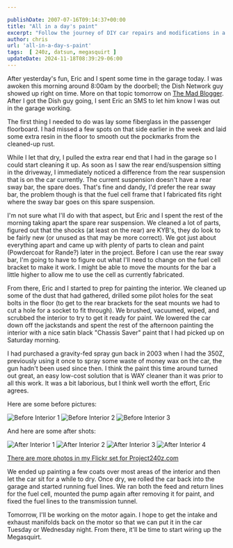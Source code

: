 ```yaml
---

publishDate: 2007-07-16T09:14:37+00:00
title: "All in a day's paint"
excerpt: "Follow the journey of DIY car repairs and modifications in a garage. Witness the transformation of an old vehicle into something new and learn along."
author: chris
url: 'all-in-a-day-s-paint'
tags:  [ 240z, datsun, megasquirt ] 
updateDate: 2024-11-18T08:39:29-06:00
---
```


After yesterday's fun, Eric and I spent some time in the garage today. I was awoken this morning around 8:00am by the doorbell; the Dish Network guy showed up right on time. More on that topic tomorrow on [The Mad Blogger](https://themadblogger.com/). After I got the Dish guy going, I sent Eric an SMS to let him know I was out in the garage working.

The first thing I needed to do was lay some fiberglass in the passenger floorboard. I had missed a few spots on that side earlier in the week and laid some extra resin in the floor to smooth out the pockmarks from the cleaned-up rust.

While I let that dry, I pulled the extra rear end that I had in the garage so I could start cleaning it up. As soon as I saw the rear end/suspension sitting in the driveway, I immediately noticed a difference from the rear suspension that is on the car currently. The current suspension doesn't have a rear sway bar, the spare does. That's fine and dandy, I'd prefer the rear sway bar, the problem though is that the fuel cell frame that I fabricated fits right where the sway bar goes on this spare suspension.

I'm not sure what I'll do with that aspect, but Eric and I spent the rest of the morning taking apart the spare rear suspension. We cleaned a lot of parts, figured out that the shocks (at least on the rear) are KYB's, they do look to be fairly new (or unused as that may be more correct). We got just about everything apart and came up with plenty of parts to clean and paint (Powdercoat for Rande?) later in the project. Before I can use the rear sway bar, I'm going to have to figure out what I'll need to change on the fuel cell bracket to make it work. I might be able to move the mounts for the bar a little higher to allow me to use the cell as currently fabricated.

From there, Eric and I started to prep for painting the interior. We cleaned up some of the dust that had gathered, drilled some pilot holes for the seat bolts in the floor (to get to the rear brackets for the seat mounts we had to cut a hole for a socket to fit through). We brushed, vacuumed, wiped, and scrubbed the interior to try to get it ready for paint. We lowered the car down off the jackstands and spent the rest of the afternoon painting the interior with a nice satin black "Chassis Saver" paint that I had picked up on Saturday morning.

I had purchased a gravity-fed spray gun back in 2003 when I had the 350Z, previously using it once to spray some waste of money wax on the car, the gun hadn't been used since then. I think the paint this time around turned out great, an easy low-cost solution that is WAY cleaner than it was prior to all this work. It was a bit laborious, but I think well worth the effort, Eric agrees.

Here are some before pictures:

![Before Interior 1](https://farm1.static.flickr.com/188/409594222_9c3c5b701f_m.jpg)
![Before Interior 2](https://farm1.static.flickr.com/217/498988300_ad19a541c5_m.jpg)
![Before Interior 3](https://farm2.static.flickr.com/1191/782279103_f6dc23edc9_m.jpg)

And here are some after shots:

![After Interior 1](https://farm2.static.flickr.com/1189/824938492_9f563166b1_m.jpg)
![After Interior 2](https://farm2.static.flickr.com/1260/824668014_2b20a5cdcd_m.jpg)
![After Interior 3](https://farm2.static.flickr.com/1329/824056123_dcc0ec1cf2_m.jpg)
![After Interior 4](https://farm2.static.flickr.com/1436/824677014_903f6fd289_m.jpg)

[There are more photos in my Flickr set for Project240z.com](https://www.flickr.com/photos/chammond/sets/72157594465585463/)

We ended up painting a few coats over most areas of the interior and then let the car sit for a while to dry. Once dry, we rolled the car back into the garage and started running fuel lines. We ran both the feed and return lines for the fuel cell, mounted the pump again after removing it for paint, and fixed the fuel lines to the transmission tunnel.

Tomorrow, I'll be working on the motor again. I hope to get the intake and exhaust manifolds back on the motor so that we can put it in the car Tuesday or Wednesday night. From there, it'll be time to start wiring up the Megasquirt.
